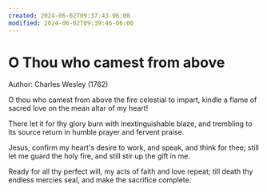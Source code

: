 ```yaml
---
created: 2024-06-02T09:37:43-06:00
modified: 2024-06-02T09:39:46-06:00
---
```


# O Thou who camest from above

Author: Charles Wesley (1762)

O thou who camest from above
the fire celestial to impart,
kindle a flame of sacred love
on the mean altar of my heart!

There let it for thy glory burn
with inextinguishable blaze,
and trembling to its source return
in humble prayer and fervent praise.

Jesus, confirm my heart's desire
to work, and speak, and think for thee;
still let me guard the holy fire,
and still stir up the gift in me.

Ready for all thy perfect will,
my acts of faith and love repeat;
till death thy endless mercies seal,
and make the sacrifice complete.
